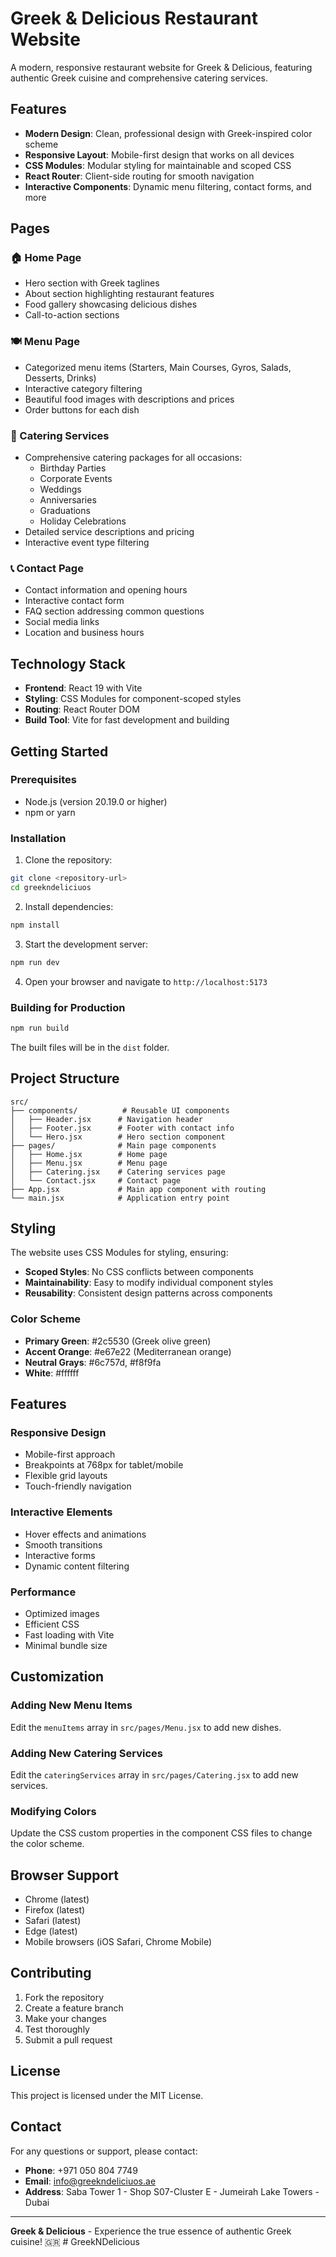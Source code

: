 # Greek & Delicious Restaurant Website

A modern, responsive restaurant website for Greek & Delicious, featuring authentic Greek cuisine and comprehensive catering services.

## Features

- **Modern Design**: Clean, professional design with Greek-inspired color scheme
- **Responsive Layout**: Mobile-first design that works on all devices
- **CSS Modules**: Modular styling for maintainable and scoped CSS
- **React Router**: Client-side routing for smooth navigation
- **Interactive Components**: Dynamic menu filtering, contact forms, and more

## Pages

### 🏠 Home Page
- Hero section with Greek taglines
- About section highlighting restaurant features
- Food gallery showcasing delicious dishes
- Call-to-action sections

### 🍽️ Menu Page
- Categorized menu items (Starters, Main Courses, Gyros, Salads, Desserts, Drinks)
- Interactive category filtering
- Beautiful food images with descriptions and prices
- Order buttons for each dish

### 🎉 Catering Services
- Comprehensive catering packages for all occasions:
  - Birthday Parties
  - Corporate Events
  - Weddings
  - Anniversaries
  - Graduations
  - Holiday Celebrations
- Detailed service descriptions and pricing
- Interactive event type filtering

### 📞 Contact Page
- Contact information and opening hours
- Interactive contact form
- FAQ section addressing common questions
- Social media links
- Location and business hours

## Technology Stack

- **Frontend**: React 19 with Vite
- **Styling**: CSS Modules for component-scoped styles
- **Routing**: React Router DOM
- **Build Tool**: Vite for fast development and building

## Getting Started

### Prerequisites
- Node.js (version 20.19.0 or higher)
- npm or yarn

### Installation

1. Clone the repository:
```bash
git clone <repository-url>
cd greekndeliciuos
```

2. Install dependencies:
```bash
npm install
```

3. Start the development server:
```bash
npm run dev
```

4. Open your browser and navigate to `http://localhost:5173`

### Building for Production

```bash
npm run build
```

The built files will be in the `dist` folder.

## Project Structure

```
src/
├── components/          # Reusable UI components
│   ├── Header.jsx      # Navigation header
│   ├── Footer.jsx      # Footer with contact info
│   └── Hero.jsx        # Hero section component
├── pages/              # Main page components
│   ├── Home.jsx        # Home page
│   ├── Menu.jsx        # Menu page
│   ├── Catering.jsx    # Catering services page
│   └── Contact.jsx     # Contact page
├── App.jsx             # Main app component with routing
└── main.jsx            # Application entry point
```

## Styling

The website uses CSS Modules for styling, ensuring:
- **Scoped Styles**: No CSS conflicts between components
- **Maintainability**: Easy to modify individual component styles
- **Reusability**: Consistent design patterns across components

### Color Scheme
- **Primary Green**: #2c5530 (Greek olive green)
- **Accent Orange**: #e67e22 (Mediterranean orange)
- **Neutral Grays**: #6c757d, #f8f9fa
- **White**: #ffffff

## Features

### Responsive Design
- Mobile-first approach
- Breakpoints at 768px for tablet/mobile
- Flexible grid layouts
- Touch-friendly navigation

### Interactive Elements
- Hover effects and animations
- Smooth transitions
- Interactive forms
- Dynamic content filtering

### Performance
- Optimized images
- Efficient CSS
- Fast loading with Vite
- Minimal bundle size

## Customization

### Adding New Menu Items
Edit the `menuItems` array in `src/pages/Menu.jsx` to add new dishes.

### Adding New Catering Services
Edit the `cateringServices` array in `src/pages/Catering.jsx` to add new services.

### Modifying Colors
Update the CSS custom properties in the component CSS files to change the color scheme.

## Browser Support

- Chrome (latest)
- Firefox (latest)
- Safari (latest)
- Edge (latest)
- Mobile browsers (iOS Safari, Chrome Mobile)

## Contributing

1. Fork the repository
2. Create a feature branch
3. Make your changes
4. Test thoroughly
5. Submit a pull request

## License

This project is licensed under the MIT License.

## Contact

For any questions or support, please contact:
- **Phone**: +971 050 804 7749
- **Email**: info@greekndeliciuos.ae
- **Address**: Saba Tower 1 - Shop S07-Cluster E - Jumeirah Lake Towers - Dubai

---

**Greek & Delicious** - Experience the true essence of authentic Greek cuisine! 🇬🇷
#   G r e e k N D e l i c i o u s  
 